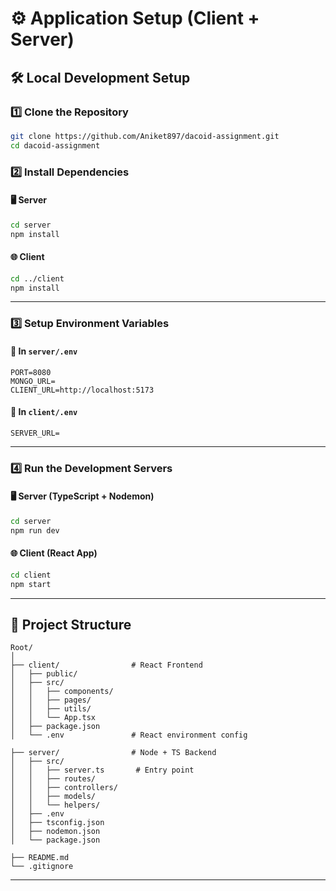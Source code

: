 # ⚙️ Application Setup (Client + Server)



## 🛠 Local Development Setup

### 1️⃣ Clone the Repository

```bash
git clone https://github.com/Aniket897/dacoid-assignment.git
cd dacoid-assignment
```

### 2️⃣ Install Dependencies

#### 🖥 Server
```bash
cd server
npm install
```

#### 🌐 Client
```bash
cd ../client
npm install
```

---

### 3️⃣ Setup Environment Variables

#### 📁 In `server/.env`

```env
PORT=8080
MONGO_URL=
CLIENT_URL=http://localhost:5173
```

#### 📁 In `client/.env`

```env
SERVER_URL=
```
---

### 4️⃣ Run the Development Servers

#### 🖥 Server (TypeScript + Nodemon)
```bash
cd server
npm run dev
```

#### 🌐 Client (React App)
```bash
cd client
npm start
```

---

## 📂 Project Structure

```
Root/
│
├── client/                # React Frontend
│   ├── public/
│   ├── src/
│   │   ├── components/
│   │   ├── pages/
│   │   ├── utils/
│   │   └── App.tsx
│   ├── package.json
│   └── .env               # React environment config

├── server/                # Node + TS Backend
│   ├── src/
│   │   ├── server.ts       # Entry point
│   │   ├── routes/
│   │   ├── controllers/
│   │   ├── models/
│   │   └── helpers/
│   ├── .env
│   ├── tsconfig.json
│   ├── nodemon.json
│   └── package.json

├── README.md
└── .gitignore
```

---

